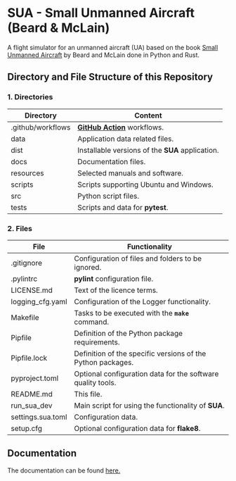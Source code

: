 # SUA - Small Unmanned Aircraft (Beard & McLain)

A flight simulator for an unmanned aircraft (UA) based on the book [Small Unmanned Aircraft](https://github.com/randybeard/uavbook) by Beard and McLain done in Python and Rust.

## Directory and File Structure of this Repository

### 1. Directories

| Directory         | Content                                                    |
|-------------------|------------------------------------------------------------|
| .github/workflows | **[GitHub Action](https://github.com/actions)** workflows. |
| data              | Application data related files.                            |
| dist              | Installable versions of the **SUA** application.           |
| docs              | Documentation files.                                       |
| resources         | Selected manuals and software.                             |
| scripts           | Scripts supporting Ubuntu and Windows.                     |
| src               | Python script files.                                       |
| tests             | Scripts and data for **pytest**.                           |

### 2. Files

| File              | Functionality                                               |
|-------------------|-------------------------------------------------------------|
| .gitignore        | Configuration of files and folders to be ignored.           |
| .pylintrc         | **pylint** configuration file.                              |
| LICENSE.md        | Text of the licence terms.                                  |
| logging_cfg.yaml  | Configuration of the Logger functionality.                  |
| Makefile          | Tasks to be executed with the **`make`** command.           |
| Pipfile           | Definition of the Python package requirements.              |
| Pipfile.lock      | Definition of the specific versions of the Python packages. |
| pyproject.toml    | Optional configuration data for the software quality tools. |
| README.md         | This file.                                                  |
| run_sua_dev       | Main script for using the functionality of **SUA**.         |
| settings.sua.toml | Configuration data.                                         |
| setup.cfg         | Optional configuration data for **flake8**.                 |

## Documentation

The documentation can be found [here.](https://io-aero.github.io/sua/index.html)

